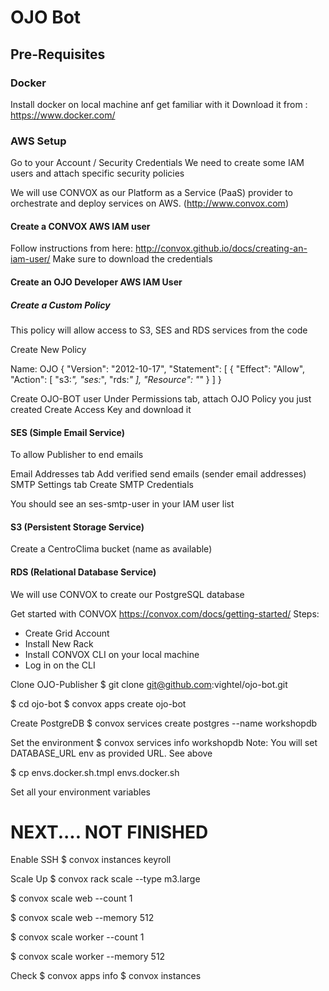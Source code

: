 # OJO Bot


## Pre-Requisites

### Docker

Install docker on local machine anf get familiar with it
Download it from : https://www.docker.com/

### AWS Setup

Go to your Account  / Security Credentials
We need to create some IAM users and attach specific security policies

We will use CONVOX as our Platform as a Service (PaaS) provider to orchestrate and deploy services on AWS. (http://www.convox.com)

#### Create a CONVOX AWS IAM user
Follow instructions from here: http://convox.github.io/docs/creating-an-iam-user/
Make sure to download the credentials

#### Create an OJO Developer AWS IAM User
##### Create a Custom Policy
This policy will allow access to S3, SES and RDS services from the code

Create New Policy 

Name: OJO
{
    "Version": "2012-10-17",
    "Statement": [
        {
            "Effect": "Allow",
            "Action": [
                "s3:*",
                "ses:*",
                "rds:*"
            ],
            "Resource": "*"
        }
    ]
}

Create OJO-BOT user
Under Permissions tab, attach OJO Policy you just created
Create Access Key and download it

#### SES (Simple Email Service)
To allow Publisher to end emails

Email Addresses tab
	Add verified send emails (sender email addresses)
SMTP Settings tab
	Create SMTP Credentials
	
You should see an ses-smtp-user in your IAM user list


#### S3 (Persistent Storage Service)
Create a CentroClima bucket (name as available)


#### RDS (Relational Database Service)
We will use CONVOX to create our PostgreSQL database

Get started with CONVOX
https://convox.com/docs/getting-started/
Steps:
- Create Grid Account
- Install New Rack
- Install CONVOX CLI on your local machine
- Log in on the CLI

Clone OJO-Publisher
$ git clone git@github.com:vightel/ojo-bot.git

$ cd ojo-bot
$ convox apps create ojo-bot

Create PostgreDB
$ convox services create postgres --name workshopdb

Set the environment
$ convox services info workshopdb
Note: You will set DATABASE_URL env as provided URL.  See above

$ cp envs.docker.sh.tmpl envs.docker.sh

Set all your environment variables





# NEXT.... NOT FINISHED
Enable SSH
$ convox instances keyroll

Scale Up
$ convox rack scale --type m3.large

$ convox scale web --count 1 

$ convox scale web --memory 512

$ convox scale worker --count 1 

$ convox scale worker --memory 512


Check
$ convox apps info
$ convox instances
